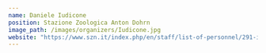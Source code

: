 ```yaml
---
name: Daniele Iudicone
position: Stazione Zoologica Anton Dohrn
image_path: /images/organizers/Iudicone.jpg
website: "https://www.szn.it/index.php/en/staff/list-of-personnel/291-iudicone-daniele/457-iudicone-daniele"
---
```

